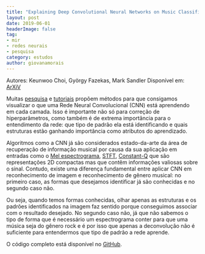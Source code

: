 ```yaml
---
title: "Explaining Deep Convolutional Neural Networks on Music Classification"
layout: post
date: 2019-06-01
headerImage: false
tag:
- mir
- redes neurais
- pesquisa
category: estudos
author: giovanamorais
---
```


Autores: Keunwoo Choi, György Fazekas, Mark Sandler
Disponível em: [ArXiV][arxiv]

Muitas 
[pesquisa][pesquisa-arxiv] e [tutoriais][tutorial] propõem métodos para que consigamos 
visualizar o que uma Rede Neural Convolucional (CNN) está aprendendo em cada camada. 
Isso é importante não só para correção de hiperparâmetros, como também é de extrema 
importância para o entendimento da rede: que tipo de padrão ela está identificando 
e quais estruturas estão ganhando importância como atributos do aprendizado.

Algoritmos como a CNN já são considerados estado-da-arte da área de recuperação 
de informação musical por causa da sua aplicação em entradas como o 
[Mel espectrograma][mel-espec], [STFT][stft], [Constant-Q][const-q]
que são representações 2D compactas mas que contêm informações
valiosas sobre o sinal. Contudo, existe uma diferença fundamental entre aplicar
CNN em reconhecimento de imagem e reconhecimento de gênero musical: no 
primeiro caso, as formas que desejamos identificar já são conhecidas e no
segundo caso não. 

Ou seja, quando temos formas conhecidas, olhar apenas 
as estruturas e os padrões identificados na imagem faz sentido porque
conseguimos associar com o resultado desejado. No segundo caso não,
já que não sabemos o tipo de forma que é necessário um espectrograma 
conter para que uma música
seja do gênero rock e é por isso que apenas a deconvolução não é suficiente
para entendermos que tipo de padrão a rede aprende.

O código completo está disponível no 
[GitHub][github].

[arxiv]: https://arxiv.org/pdf/1607.02444.pdf
[pesquisa-arxiv]: https://arxiv.org/pdf/1311.2901.pdf
[tutorial]: https://hackernoon.com/visualizing-parts-of-convolutional-neural-networks-using-keras-and-cats-5cc01b214e59
[mel-espec]: https://en.wikipedia.org/wiki/Mel_scale
[stft]: https://en.wikipedia.org/wiki/Short-time_Fourier_transform 
[const-q]: https://en.wikipedia.org/wiki/Constant-Q_transform 
[github]: https://github.com/keunwoochoi/Auralisation

